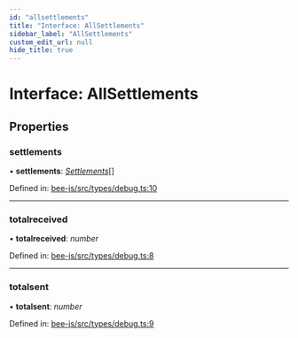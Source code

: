 ```yaml
---
id: "allsettlements"
title: "Interface: AllSettlements"
sidebar_label: "AllSettlements"
custom_edit_url: null
hide_title: true
---
```


# Interface: AllSettlements

## Properties

### settlements

• **settlements**: [*Settlements*](settlements.md)[]

Defined in: [bee-js/src/types/debug.ts:10](https://github.com/ethersphere/bee-js/blob/7dfd556/src/types/debug.ts#L10)

___

### totalreceived

• **totalreceived**: *number*

Defined in: [bee-js/src/types/debug.ts:8](https://github.com/ethersphere/bee-js/blob/7dfd556/src/types/debug.ts#L8)

___

### totalsent

• **totalsent**: *number*

Defined in: [bee-js/src/types/debug.ts:9](https://github.com/ethersphere/bee-js/blob/7dfd556/src/types/debug.ts#L9)
